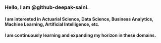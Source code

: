 ### Hello, I am @github-deepak-saini. 
#### I am interested in Actuarial Science, Data Science, Business Analytics, Machine Learning, Artificial Intelligence, etc. 
#### I am continuously learning and expanding my horizon in these domains. 

<!---
github-deepak-saini/github-deepak-saini is a ✨ special ✨ repository because its `README.md` (this file) appears on your GitHub profile.
You can click the Preview link to take a look at your changes.
--->
